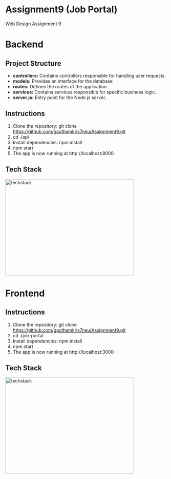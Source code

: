 # Assignment9 (Job Portal)
Web Design Assignment 9

# Backend

## Project Structure

- **controllers:** Contains controllers responsible for handling user requests.
- **models:**  Provides an interface for the database 
- **routes:** Defines the routes of the application.
- **services:** Contains services responsible for specific business logic.
- **server.js:** Entry point for the Node.js server.

## Instructions

1. Clone the repository: git clone https://github.com/gauthamkris7neu/Assignment9.git
2. cd ./api
3. Install dependencies: npm install
4. npm start
5. The app is now running at http://localhost:8000

## Tech Stack
<img src="https://miro.medium.com/v2/resize:fit:600/1*YekyuOZGMw-kGOEqU4YPZg.jpeg"
     alt="techstack"
     width="400" height="300">

# Frontend
## Instructions

1. Clone the repository: git clone https://github.com/gauthamkris7neu/Assignment9.git
2. cd ./job-portal
3. Install dependencies: npm install
4. npm start
5. The app is now running at http://localhost:3000

## Tech Stack
<img src="https://solidstudio.io/_next/image?url=https%3A%2F%2Fcdn.sanity.io%2Fimages%2Flofvu8al%2Fproduction%2F39d6cef5649ed5c35b1420198a362baf1bff97a6-1280x939.jpg&w=1080&q=75"
     alt="techstack"
     width="400" height="300">
